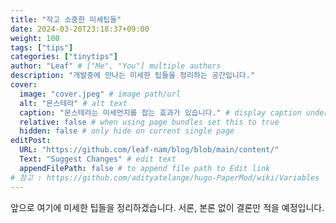 ```yaml
---
title: "작고 소중한 미세팁들"
date: 2024-03-20T23:18:37+09:00
weight: 100
tags: ["tips"]
categories: ["tinytips"]
author: "Leaf" # ["Me", "You"] multiple authors
description: "개발중에 만나는 미세한 팁들을 정리하는 공간입니다."
cover:
  image: "cover.jpeg" # image path/url
  alt: "몬스테라" # alt text
  caption: "몬스테라는 미세먼지를 잡는 효과가 있습니다." # display caption under cover
  relative: false # when using page bundles set this to true
  hidden: false # only hide on current single page
editPost:
  URL: "https://github.com/leaf-nam/blog/blob/main/content/"
  Text: "Suggest Changes" # edit text
  appendFilePath: false # to append file path to Edit link
# 참고 : https://github.com/adityatelange/hugo-PaperMod/wiki/Variables
---
```


앞으로 여기에 미세한 팁들을 정리하겠습니다.
서론, 본론 없이 결론만 적을 예정입니다.
